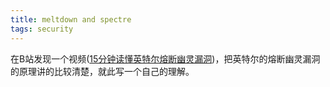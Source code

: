 ```yaml
---
title: meltdown and spectre
tags: security
---
```


在B站发现一个视频([15分钟读懂英特尔熔断幽灵漏洞](https://www.bilibili.com/video/av18144159/))，把英特尔的熔断幽灵漏洞的原理讲的比较清楚，就此写一个自己的理解。
